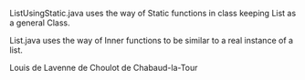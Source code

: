 ListUsingStatic.java uses the way of Static functions in class keeping List as a general Class.


List.java uses the way of Inner functions to be similar to a real instance of a list.

Louis de Lavenne de Choulot de Chabaud-la-Tour